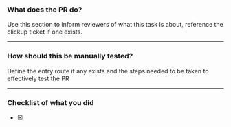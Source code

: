 ### What does the PR do?

Use this section to inform reviewers of what this task is about, reference the clickup ticket if one exists.

<hr>

### How should this be manually tested?

Define the entry route if any exists and the steps needed to be taken to effectively test the PR

<hr>

### Checklist of what you did

- [x]